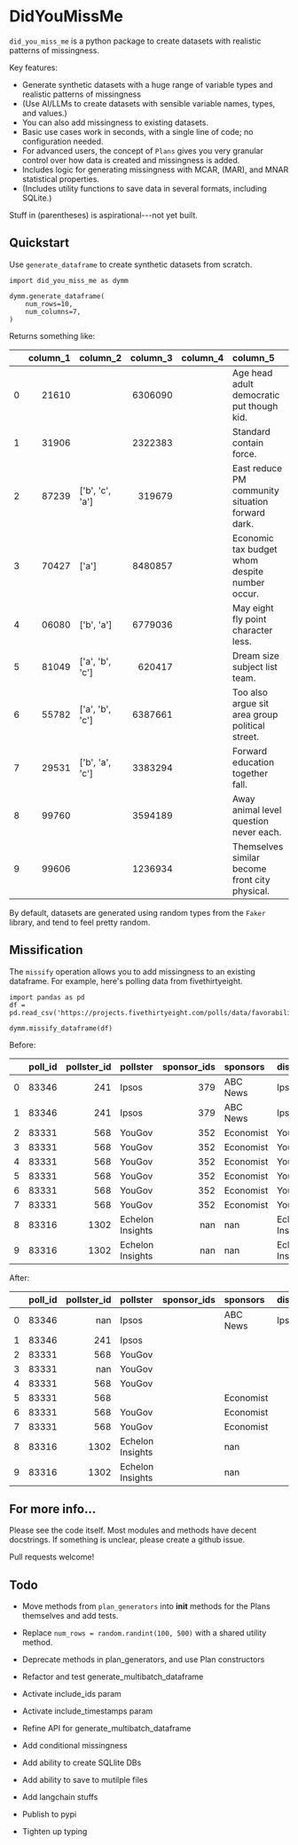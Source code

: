 # DidYouMissMe

`did_you_miss_me` is a python package to create datasets with realistic patterns of missingness.

Key features:

* Generate synthetic datasets with a huge range of variable types and realistic patterns of missingness
* (Use AI/LLMs to create datasets with sensible variable names, types, and values.)
* You can also add missingness to existing datasets.
* Basic use cases work in seconds, with a single line of code; no configuration needed.
* For advanced users, the concept of `Plans` gives you very granular control over how data is created and missingness is added.
* Includes logic for generating missingness with MCAR, (MAR), and MNAR statistical properties.
* (Includes utility functions to save data in several formats, including SQLite.)

Stuff in (parentheses) is aspirational---not yet built.

## Quickstart
Use `generate_dataframe` to create synthetic datasets from scratch.

```
import did_you_miss_me as dymm

dymm.generate_dataframe(
    num_rows=10,
    num_columns=7,
)
```

Returns something like:

|    |   column_1 | column_2        |   column_3 | column_4   | column_5                                         | column_6   | column_7     |
|---:|-----------:|:----------------|-----------:|:-----------|:-------------------------------------------------|:-----------|:-------------|
|  0 |      21610 |                 |    6306090 |            | Age head adult democratic put though kid.        | 06:06:42   |              |
|  1 |      31906 |                 |    2322383 |            | Standard contain force.                          | 19:47:29   |              |
|  2 |      87239 | ['b', 'c', 'a'] |     319679 |            | East reduce PM community situation forward dark. |            |              |
|  3 |      70427 | ['a']           |    8480857 |            | Economic tax budget whom despite number occur.   | 00:19:37   |              |
|  4 |      06080 | ['b', 'a']      |    6779036 |            | May eight fly point character less.              | 06:03:24   |              |
|  5 |      81049 | ['a', 'b', 'c'] |     620417 |            | Dream size subject list team.                    | 13:30:23   | Thompson Inc |
|  6 |      55782 | ['a', 'b', 'c'] |    6387661 |            | Too also argue sit area group political street.  |            |              |
|  7 |      29531 | ['b', 'a', 'c'] |    3383294 |            | Forward education together fall.                 | 07:13:48   |              |
|  8 |      99760 |                 |    3594189 |            | Away animal level question never each.           | 10:38:25   |              |
|  9 |      99606 |                 |    1236934 |            | Themselves similar become front city physical.   |            |              |

By default, datasets are generated using random types from the `Faker` library, and tend to feel pretty random.


<!-- ## Use AI to generate realistic-looking data sets
The `use_ai` and `prompt` parameters let you use LLMs to generate more coherent dataframes.

```
dymm.generate_dataframe(
    num_rows=10,
    num_columns=7,
    use_ai="OpenAI",
    prompt="blood drives",
)
```

|DonationDriveID|BloodBankID|DriveName               | State | Zipcode | StartDate         |EndDate            |
|---------------|-----------|------------------------|-------|---------|-------------------|-------------------|
|1              |1          |Summer Donations        | CA    |         |2020-06-01 00:00:00|2020-06-30 23:59:59|
|2              |2          |Fall Blood Drive        | UT    |         |2020-09-01 00:00:00|2020-09-30 23:59:59|
|3              |           |Winter Blood Drive      | AK    |         |                   |                   |
|4              |4          |Spring Donations        | VA    |         |2021-03-01 00:00:00|2021-03-31 23:59:59|
|5              |           |Back to School Donations| NY    |         |2020-08-01 00:00:00|2020-08-31 23:59:59|
|6              |2          |Thanksgiving Blood Drive| VA    |         |                   |                   |
|7              |3          |Holiday Blood Drive     | TX    |         |                   |                   |
|8              |           |Spring Blood Drive      | CA    |         |2021-03-15 00:00:00|2021-04-15 23:59:59|
|9              |           |Summer Blood Drive      | AL    |         |                   |                   |
|10             |2          |Fall Donations          | MI    |         |2020-09-15 00:00:00|2020-10-15 23:59:59|

Connections and prompt chaining are managed through `langchain`. To use `did_you_miss_me` in this mode, you'll need to install it with: `pip install did_you_miss_me[ai]` -->

## Missification

The `missify` operation allows you to add missingness to an existing dataframe. For example, here's polling data from fivethirtyeight.

```
import pandas as pd
df = pd.read_csv('https://projects.fivethirtyeight.com/polls/data/favorability_polls.csv')

dymm.missify_dataframe(df)
```
Before:

|    |   poll_id |   pollster_id | pollster         |   sponsor_ids | sponsors   | display_name     |   pollster_rating_id | pollster_rating_name   |...|
|---:|----------:|--------------:|:-----------------|--------------:|:-----------|:-----------------|---------------------:|:-----------------------|---|
|  0 |     83346 |           241 | Ipsos            |           379 | ABC News   | Ipsos            |                  154 | Ipsos                  |...|
|  1 |     83346 |           241 | Ipsos            |           379 | ABC News   | Ipsos            |                  154 | Ipsos                  |...|
|  2 |     83331 |           568 | YouGov           |           352 | Economist  | YouGov           |                  391 | YouGov                 |...|
|  3 |     83331 |           568 | YouGov           |           352 | Economist  | YouGov           |                  391 | YouGov                 |...|
|  4 |     83331 |           568 | YouGov           |           352 | Economist  | YouGov           |                  391 | YouGov                 |...|
|  5 |     83331 |           568 | YouGov           |           352 | Economist  | YouGov           |                  391 | YouGov                 |...|
|  6 |     83331 |           568 | YouGov           |           352 | Economist  | YouGov           |                  391 | YouGov                 |...|
|  7 |     83331 |           568 | YouGov           |           352 | Economist  | YouGov           |                  391 | YouGov                 |...|
|  8 |     83316 |          1302 | Echelon Insights |           nan | nan        | Echelon Insights |                  407 | Echelon Insights       |...|
|  9 |     83316 |          1302 | Echelon Insights |           nan | nan        | Echelon Insights |                  407 | Echelon Insights       |...|

After:

|    |   poll_id |   pollster_id | pollster         | sponsor_ids   | sponsors   | display_name   |   pollster_rating_id | pollster_rating_name   |...|
|---:|----------:|--------------:|:-----------------|:--------------|:-----------|:---------------|---------------------:|:-----------------------|---|
|  0 |     83346 |           nan | Ipsos            |               | ABC News   | Ipsos          |                  nan |                        |...|
|  1 |     83346 |           241 | Ipsos            |               |            |                |                  nan | Ipsos                  |...|
|  2 |     83331 |           568 | YouGov           |               |            |                |                  391 |                        |...|
|  3 |     83331 |           nan | YouGov           |               |            |                |                  nan | YouGov                 |...|
|  4 |     83331 |           568 | YouGov           |               |            |                |                  nan | YouGov                 |...|
|  5 |     83331 |           568 |                  |               | Economist  |                |                  nan | YouGov                 |...|
|  6 |     83331 |           568 | YouGov           |               | Economist  |                |                  nan | YouGov                 |...|
|  7 |     83331 |           568 | YouGov           |               | Economist  |                |                  nan | YouGov                 |...|
|  8 |     83316 |          1302 | Echelon Insights |               | nan        |                |                  nan | Echelon Insights       |...|
|  9 |     83316 |          1302 | Echelon Insights |               | nan        |                |                  nan | Echelon Insights       |...|


## For more info...

Please see the code itself. Most modules and methods have decent docstrings. If something is unclear, please create a github issue.

Pull requests welcome!

## Todo

* Move methods from `plan_generators` into __init__ methods for the Plans themselves and add tests.
* Replace `num_rows = random.randint(100, 500)` with a shared utility method.
* Deprecate methods in plan_generators, and use Plan constructors

* Refactor and test generate_multibatch_dataframe

* Activate include_ids param
* Activate include_timestamps param
* Refine API for generate_multibatch_dataframe

* Add conditional missingness
* Add ability to create SQLlite DBs
* Add ability to save to mutilple files
* Add langchain stuffs
* Publish to pypi

* Tighten up typing
